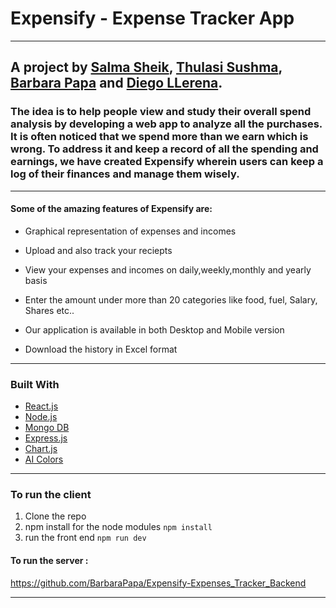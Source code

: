 # Expensify - Expense Tracker App


---

## A project by [Salma Sheik](https://github.com/SalmaRepo), [Thulasi Sushma](https://github.com/ThulasiSushma), [Barbara Papa](https://github.com/BarbaraPapa) and [Diego LLerena](https://github.com/LLDieg).


### The idea is to help people view and study their overall spend analysis by developing a web app to analyze all the purchases. It is often noticed that we spend more than we earn which is wrong. To address it and keep a record of all the spending and earnings, we have created Expensify wherein users can keep a log of their finances and manage them wisely.
---


#### Some of the amazing features of Expensify are:

- Graphical representation of expenses and incomes

- Upload and also track your reciepts 

- View your expenses and incomes on  daily,weekly,monthly and yearly basis

- Enter the amount under more than 20 categories like food, fuel, Salary, Shares etc..

- Our application is available in both Desktop and Mobile version

- Download the history in Excel format

---

### Built With

* [React.js](https://reactjs.org/)
* [Node.js](https://nodejs.org/en/)
* [Mongo DB](https://www.mongodb.com/)
* [Express.js](https://expressjs.com/)
* [Chart.js](https://www.chartjs.org/)
* [AI Colors](https://aicolors.co/)

---

### To run the client

1. Clone the repo
2. npm install for the node modules `npm install`
3. run the front end `npm run dev`

#### To run the server :

https://github.com/BarbaraPapa/Expensify-Expenses_Tracker_Backend

---

 
